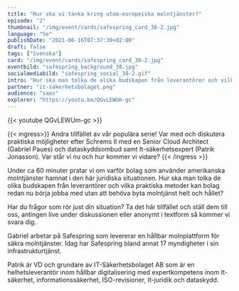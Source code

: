 ```yaml
---
title: "Hur ska vi tänka kring utom-europeiska molntjänster?"
episode: "2"
thumbnail: "/img/event/cards/safespring_card_38-2.jpg"
language: "Se"
publishDate: "2021-06-16T07:37:39+02:00"
draft: false
tags: ["Svenska"]
card: "/img/event/cards/safespring_card_38-2.jpg"
eventbild: "safespring_background_38.jpg"
socialmediabild: "safespring_social_38-2.gif"
intro: "Hur ska man tolka de olika budskapen från leverantörer och vilka praktiska metoder kan bolag redan nu börja jobba med utan att behöva byta molntjänst helt och hållet?"
partner: "it-sakerhetsbolaget.png"
audience: "saas"
explorer: "https://youtu.be/QGvLEWUm-gc"
---
```


{{< youtube QGvLEWUm-gc >}}

{{< ingress>}}
Andra tillfället av vår populära serie! Var med och diskutera praktiska möjligheter efter Schrems II med en Senior Cloud Architect (Gabriel Paues) och dataskyddsombud samt It-säkerhetsexpert (Patrik Jonasson). Var står vi nu och hur kommer vi vidare?
{{< /ingress >}}

Under ca 60 minuter pratar vi om varför bolag som använder amerikanska molntjänster hamnat i den här juridiska situationen. Hur ska man tolka de olika budskapen från leverantörer och vilka praktiska metoder kan bolag redan nu börja jobba med utan att behöva byta molntjänst helt och hållet?

Har du frågor som rör just din situation? Ta det här tillfället och ställ dem till oss, antingen live under diskussionen eller anonymt i textform så kommer vi svara dig.

Gabriel arbetar på Safespring som levererar en hållbar molnplattform för säkra molntjänster. Idag har Safespring bland annat 17 myndigheter i sin infrastrukturtjänst.

Patrik är VD och grundare av IT-Säkerhetsbolaget AB som är en helhetsleverantör inom hållbar digitalisering med expertkompetens inom It-säkerhet, informationssäkerhet, ISO-revisioner, It-juridik och dataskydd.

